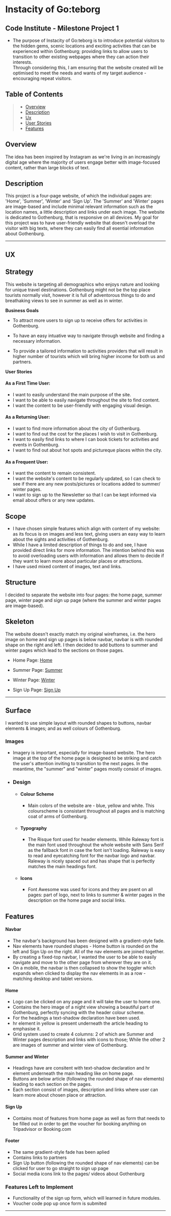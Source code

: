 # Instacity of Go:teborg

## Code Institute - Milestone Project 1

- The purpose of Instacity of Go:teborg is to introduce potential visitors to the hidden gems, scenic locations and exciting activities that can be experienced within Gothenburg; providing links to allow users to transition to other existing webpages where they can action their interests.  
Through considering this, I am ensuring that the website created will be optimised to meet the needs and wants of my target audience - encouraging repeat visitors.

## Table of Contents
> - [Overview](#overview)
> - [Description](#description)
> - [Ux](#ux)
> - [User Stories](#user-stories)
> - [Features](#features)


## Overview

The idea has been inspired by Instagram as we're living in an increasingly digital age where the majority of users engage better with image-focused content, rather than large blocks of text.
 
## Description 

This project is a four-page website, of which the individual pages are: 'Home', 'Summer', 'Winter' and 'Sign Up'. The 'Summer' and 'Winter' pages are image-based and include minimal relevant information such as the location names, a little description and links under each image. 
The website is dedicated to Gothenburg, that is responsive on all devices. My goal for this project was to have user-friendly website that doesn't overload the visitor with big texts, where they can easily find all esential information about Gothenburg.

---
## UX  

## Strategy

This website is targeting all demographics who enjoys nature and looking for unique travel destinations. Gothenburg might not be the top place tourists normally visit, however it is full of adventorous things to do and breathaking views to see in summer as well as in winter.   

**Business Goals**

- To attract more users to sign up to receive offers for activities in Gothenburg.

- To have an easy intuative way to navigate through website and finding a necessary information.

- To provide a tailored information to activities providers that will result in higher number of tourists which will bring higher income for both us and partners.

**User Stories**

#### As a First Time User:

- I want to easily understand the main purpose of the site.
- I want to be able to easily navigate throughout the site to find content.
- I want the content to be user-friendly with engaging visual design.

#### As a Returning User: 

- I want to find more information about the city of Gothenburg.
- I want to find out the cost for the places I wish to visit in Gothenburg.
- I want to easily find links to where I can book tickets for activities and events in Gothenburg.
- I want to find out about hot spots and pictureque places within the city.

#### As a Frequent User: 

- I want the content to remain consistent.
- I want the website's content to be regularly updated, so I can check to see if there are any new posts/pictures or locations added to summer/ winter pages.
- I want to sign up to the Newsletter so that I can be kept informed via email about offers or any new updates.

## Scope

- I have chosen simple features which align with content of my website: as its focus is on images and less text, giving users an easy way to learn about the sights and activities of Gothenburg. 
- While I have a limited description of things to do and see, I have provided direct links for more information. The intention behind this was to avoid overloading users with information and allows them to decide if they want to learn more about particular places or attractions.
- I have used mixed content of images, text and links.

## Structure

I decided to separate the website into four pages: the home page, summer page, winter page and sign up page (where the summer and winter pages are image-based).

## Skeleton

The website doesn't exactly match my original wireframes, i.e. the hero image on home and sign up pages is below navbar, navbar is with rounded shape on the right and left. I then decided to add buttons to summer and winter pages which lead to the sections on those pages.

- Home Page: <a href="assets/wireframes/HomePageWireframe.pdf" target="_blank" >Home</a>

- Summer Page: <a href="assets/wireframes/SummerWireframe.pdf" target="_blank" >Summer</a>

- Winter Page: <a href="assets/wireframes/WinterWireframe.pdf" target="_blank" >Winter</a>

- Sign Up Page: <a href="assets/wireframes/SignUpWireframe.pdf" target="_blank" >Sign Up</a> 

---

## Surface

I wanted to use simple layout with rounded shapes to buttons, navbar elements & images; and as well colours of Gothenburg.


### Images
- Imagery is important, especially for image-based website. The hero image at the top of the home page is designed to be striking and catch the user's attention inviting to transition to the next pages.
In the meantime, the "summer" and "winter" pages mostly consist of images.

-   ### Design
    -   #### Colour Scheme
        - Main colors of the website are - blue, yellow and white. This colourscheme is consistant throughout all pages and is matching coat of arms of Gothenburg.
    -   #### Typography
        -   The Risque font used for header elements. While Raleway font is the main font used throughout the whole website with Sans Serif as the fallback font in case the font isn't loading. 
        Raleway is easy to read and eyecatching font for the navbar logo and navbar. Raleway is nicely spaced out and has shape that is perfectly matches the main headings font.
    -   #### Icons
        - Font Awesome was used for icons and they are psent on all pages: part of logo, next to links to summer & winter pages in the description on the home page and social links.

## Features

#### Navbar
- The navbar's background has been designed with a gradient-style fade. 
- Nav elements have rounded shapes - Home button is rounded on the left and Sign Up on the right. All of the nav elements are joined together.
- By creating a fixed-top navbar, I wanted the user to be able to easily navigate and move to the other page from wherever they are on it.
- On a mobile, the navbar is then collapsed to show the toggler which expands when clicked to display the nav elements in as a row - matching desktop and tablet versions.

#### Home
- Logo can be clicked on any page and it will take the user to home one.
- Contains the hero image of a night view showing a beautiful part of Gothenburg, perfectly syncing with the header colour scheme.
- For the headings a text-shadow declaration have been used.
- hr element in yellow is present underneath the article heading to emphasise it.
- Grid system used to create 4 columns: 2 of which are Summer and Winter pages description and links with icons to those; While the other 2 are images of summer and winter view of Gothenburg.

#### Summer and Winter
- Headings have are consitent with text-shadow declaration and hr element underneath the main heading like on home page.
- Buttons are below article (following the rounded shape of nav elements) leading to each section on the pages.
- Each section consist of images, description and links where user can learn more about chosen place or attraction.

#### Sign Up 
- Contains most of features from home page as well as form that needs to be filled out in order to get the voucher for booking anything on Tripadvisor or Booking.com 

#### Footer
- The same gradient-style fade has been aplied
- Contains links to partners
- Sign Up button (following the rounded shape of nav elements) can be clicked for user to go straight to sign up page
- Social media icons link to the pages/ videos about Gothenburg

### Features Left to Implement
- Functionality of the sign up form, which will learned in future modules.
- Voucher code pop up once form is submited
---
   
